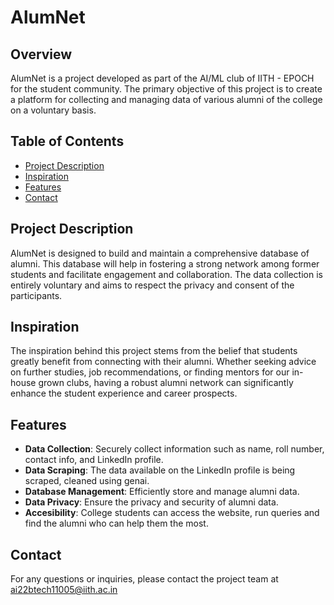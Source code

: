 # AlumNet

## Overview

AlumNet is a project developed as part of the AI/ML club of IITH - EPOCH for the student community. The primary objective of this project is to create a platform for collecting and managing data of various alumni of the college on a voluntary basis.

## Table of Contents

- [Project Description](#project-description)
- [Inspiration](#inspiration)
- [Features](#features)
- [Contact](#contact)

## Project Description

AlumNet is designed to build and maintain a comprehensive database of alumni. This database will help in fostering a strong network among former students and facilitate engagement and collaboration. The data collection is entirely voluntary and aims to respect the privacy and consent of the participants.

## Inspiration

The inspiration behind this project stems from the belief that students greatly benefit from connecting with their alumni. Whether seeking advice on further studies, job recommendations, or finding mentors for our in-house grown clubs, having a robust alumni network can significantly enhance the student experience and career prospects.

## Features

- **Data Collection**: Securely collect information such as name, roll number, contact info, and LinkedIn profile.
- **Data Scraping**: The data available on the LinkedIn profile is being scraped, cleaned using genai.
- **Database Management**: Efficiently store and manage alumni data.
- **Data Privacy**: Ensure the privacy and security of alumni data.
- **Accesibility**: College students can access the website, run queries and find the alumni who can help them the most.
  
## Contact

For any questions or inquiries, please contact the project team at ai22btech11005@iith.ac.in 
